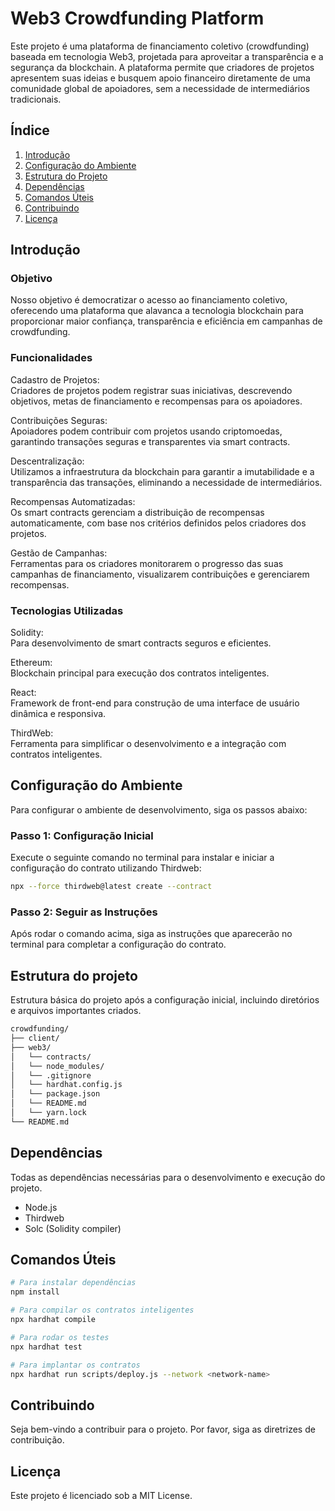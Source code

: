 # Web3 Crowdfunding Platform

Este projeto é uma plataforma de financiamento coletivo (crowdfunding) baseada em tecnologia Web3, projetada para aproveitar a transparência e a segurança da blockchain. A plataforma permite que criadores de projetos apresentem suas ideias e busquem apoio financeiro diretamente de uma comunidade global de apoiadores, sem a necessidade de intermediários tradicionais.

## Índice

1. [Introdução](#introdução)
2. [Configuração do Ambiente](#configuração-do-ambiente)
3. [Estrutura do Projeto](#estrutura-do-projeto)
4. [Dependências](#dependências)
5. [Comandos Úteis](#comandos-úteis)
6. [Contribuindo](#contribuindo)
7. [Licença](#licença)

## Introdução

### Objetivo

Nosso objetivo é democratizar o acesso ao financiamento coletivo, oferecendo uma plataforma que alavanca a tecnologia blockchain para proporcionar maior confiança, transparência e eficiência em campanhas de crowdfunding.

### Funcionalidades

Cadastro de Projetos:<br>
Criadores de projetos podem registrar suas iniciativas, descrevendo objetivos, metas de financiamento e recompensas para os apoiadores.

Contribuições Seguras:<br>
Apoiadores podem contribuir com projetos usando criptomoedas, garantindo transações seguras e transparentes via smart contracts.

Descentralização:<br>
Utilizamos a infraestrutura da blockchain para garantir a imutabilidade e a transparência das transações, eliminando a necessidade de intermediários.

Recompensas Automatizadas:<br>
Os smart contracts gerenciam a distribuição de recompensas automaticamente, com base nos critérios definidos pelos criadores dos projetos.

Gestão de Campanhas:<br>
Ferramentas para os criadores monitorarem o progresso das suas campanhas de financiamento, visualizarem contribuições e gerenciarem recompensas.

### Tecnologias Utilizadas

Solidity:<br>
Para desenvolvimento de smart contracts seguros e eficientes.

Ethereum:<br>
Blockchain principal para execução dos contratos inteligentes.

React:<br>
Framework de front-end para construção de uma interface de usuário dinâmica e responsiva.

ThirdWeb:<br>
Ferramenta para simplificar o desenvolvimento e a integração com contratos inteligentes.

## Configuração do Ambiente

Para configurar o ambiente de desenvolvimento, siga os passos abaixo:

### Passo 1: Configuração Inicial

Execute o seguinte comando no terminal para instalar e iniciar a configuração do contrato utilizando Thirdweb:

```sh
npx --force thirdweb@latest create --contract
```

### Passo 2: Seguir as Instruções

Após rodar o comando acima, siga as instruções que aparecerão no terminal para completar a configuração do contrato.

## Estrutura do projeto

Estrutura básica do projeto após a configuração inicial, incluindo diretórios e arquivos importantes criados.

```sh
crowdfunding/
├── client/
├── web3/
│   └── contracts/
│   └── node_modules/
│   └── .gitignore
│   └── hardhat.config.js
│   └── package.json
│   └── README.md
│   └── yarn.lock
└── README.md
```

## Dependências

Todas as dependências necessárias para o desenvolvimento e execução do projeto.

- Node.js
- Thirdweb
- Solc (Solidity compiler)

## Comandos Úteis

```sh
# Para instalar dependências
npm install

# Para compilar os contratos inteligentes
npx hardhat compile

# Para rodar os testes
npx hardhat test

# Para implantar os contratos
npx hardhat run scripts/deploy.js --network <network-name>
```

## Contribuindo

Seja bem-vindo a contribuir para o projeto. Por favor, siga as diretrizes de contribuição.

## Licença

Este projeto é licenciado sob a MIT License.
